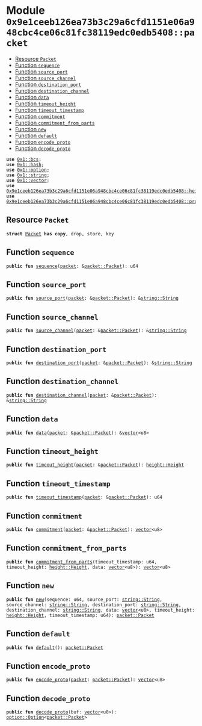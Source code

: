 
<a id="0x9e1ceeb126ea73b3c29a6cfd1151e06a948cbc4ce06c81fc38119edc0edb5408_packet"></a>

# Module `0x9e1ceeb126ea73b3c29a6cfd1151e06a948cbc4ce06c81fc38119edc0edb5408::packet`



-  [Resource `Packet`](#0x9e1ceeb126ea73b3c29a6cfd1151e06a948cbc4ce06c81fc38119edc0edb5408_packet_Packet)
-  [Function `sequence`](#0x9e1ceeb126ea73b3c29a6cfd1151e06a948cbc4ce06c81fc38119edc0edb5408_packet_sequence)
-  [Function `source_port`](#0x9e1ceeb126ea73b3c29a6cfd1151e06a948cbc4ce06c81fc38119edc0edb5408_packet_source_port)
-  [Function `source_channel`](#0x9e1ceeb126ea73b3c29a6cfd1151e06a948cbc4ce06c81fc38119edc0edb5408_packet_source_channel)
-  [Function `destination_port`](#0x9e1ceeb126ea73b3c29a6cfd1151e06a948cbc4ce06c81fc38119edc0edb5408_packet_destination_port)
-  [Function `destination_channel`](#0x9e1ceeb126ea73b3c29a6cfd1151e06a948cbc4ce06c81fc38119edc0edb5408_packet_destination_channel)
-  [Function `data`](#0x9e1ceeb126ea73b3c29a6cfd1151e06a948cbc4ce06c81fc38119edc0edb5408_packet_data)
-  [Function `timeout_height`](#0x9e1ceeb126ea73b3c29a6cfd1151e06a948cbc4ce06c81fc38119edc0edb5408_packet_timeout_height)
-  [Function `timeout_timestamp`](#0x9e1ceeb126ea73b3c29a6cfd1151e06a948cbc4ce06c81fc38119edc0edb5408_packet_timeout_timestamp)
-  [Function `commitment`](#0x9e1ceeb126ea73b3c29a6cfd1151e06a948cbc4ce06c81fc38119edc0edb5408_packet_commitment)
-  [Function `commitment_from_parts`](#0x9e1ceeb126ea73b3c29a6cfd1151e06a948cbc4ce06c81fc38119edc0edb5408_packet_commitment_from_parts)
-  [Function `new`](#0x9e1ceeb126ea73b3c29a6cfd1151e06a948cbc4ce06c81fc38119edc0edb5408_packet_new)
-  [Function `default`](#0x9e1ceeb126ea73b3c29a6cfd1151e06a948cbc4ce06c81fc38119edc0edb5408_packet_default)
-  [Function `encode_proto`](#0x9e1ceeb126ea73b3c29a6cfd1151e06a948cbc4ce06c81fc38119edc0edb5408_packet_encode_proto)
-  [Function `decode_proto`](#0x9e1ceeb126ea73b3c29a6cfd1151e06a948cbc4ce06c81fc38119edc0edb5408_packet_decode_proto)


<pre><code><b>use</b> <a href="">0x1::bcs</a>;
<b>use</b> <a href="">0x1::hash</a>;
<b>use</b> <a href="">0x1::option</a>;
<b>use</b> <a href="">0x1::string</a>;
<b>use</b> <a href="">0x1::vector</a>;
<b>use</b> <a href="height.md#0x9e1ceeb126ea73b3c29a6cfd1151e06a948cbc4ce06c81fc38119edc0edb5408_height">0x9e1ceeb126ea73b3c29a6cfd1151e06a948cbc4ce06c81fc38119edc0edb5408::height</a>;
<b>use</b> <a href="proto_utils.md#0x9e1ceeb126ea73b3c29a6cfd1151e06a948cbc4ce06c81fc38119edc0edb5408_proto_utils">0x9e1ceeb126ea73b3c29a6cfd1151e06a948cbc4ce06c81fc38119edc0edb5408::proto_utils</a>;
</code></pre>



<a id="0x9e1ceeb126ea73b3c29a6cfd1151e06a948cbc4ce06c81fc38119edc0edb5408_packet_Packet"></a>

## Resource `Packet`



<pre><code><b>struct</b> <a href="packet.md#0x9e1ceeb126ea73b3c29a6cfd1151e06a948cbc4ce06c81fc38119edc0edb5408_packet_Packet">Packet</a> <b>has</b> <b>copy</b>, drop, store, key
</code></pre>



<a id="0x9e1ceeb126ea73b3c29a6cfd1151e06a948cbc4ce06c81fc38119edc0edb5408_packet_sequence"></a>

## Function `sequence`



<pre><code><b>public</b> <b>fun</b> <a href="packet.md#0x9e1ceeb126ea73b3c29a6cfd1151e06a948cbc4ce06c81fc38119edc0edb5408_packet_sequence">sequence</a>(<a href="packet.md#0x9e1ceeb126ea73b3c29a6cfd1151e06a948cbc4ce06c81fc38119edc0edb5408_packet">packet</a>: &<a href="packet.md#0x9e1ceeb126ea73b3c29a6cfd1151e06a948cbc4ce06c81fc38119edc0edb5408_packet_Packet">packet::Packet</a>): u64
</code></pre>



<a id="0x9e1ceeb126ea73b3c29a6cfd1151e06a948cbc4ce06c81fc38119edc0edb5408_packet_source_port"></a>

## Function `source_port`



<pre><code><b>public</b> <b>fun</b> <a href="packet.md#0x9e1ceeb126ea73b3c29a6cfd1151e06a948cbc4ce06c81fc38119edc0edb5408_packet_source_port">source_port</a>(<a href="packet.md#0x9e1ceeb126ea73b3c29a6cfd1151e06a948cbc4ce06c81fc38119edc0edb5408_packet">packet</a>: &<a href="packet.md#0x9e1ceeb126ea73b3c29a6cfd1151e06a948cbc4ce06c81fc38119edc0edb5408_packet_Packet">packet::Packet</a>): &<a href="_String">string::String</a>
</code></pre>



<a id="0x9e1ceeb126ea73b3c29a6cfd1151e06a948cbc4ce06c81fc38119edc0edb5408_packet_source_channel"></a>

## Function `source_channel`



<pre><code><b>public</b> <b>fun</b> <a href="packet.md#0x9e1ceeb126ea73b3c29a6cfd1151e06a948cbc4ce06c81fc38119edc0edb5408_packet_source_channel">source_channel</a>(<a href="packet.md#0x9e1ceeb126ea73b3c29a6cfd1151e06a948cbc4ce06c81fc38119edc0edb5408_packet">packet</a>: &<a href="packet.md#0x9e1ceeb126ea73b3c29a6cfd1151e06a948cbc4ce06c81fc38119edc0edb5408_packet_Packet">packet::Packet</a>): &<a href="_String">string::String</a>
</code></pre>



<a id="0x9e1ceeb126ea73b3c29a6cfd1151e06a948cbc4ce06c81fc38119edc0edb5408_packet_destination_port"></a>

## Function `destination_port`



<pre><code><b>public</b> <b>fun</b> <a href="packet.md#0x9e1ceeb126ea73b3c29a6cfd1151e06a948cbc4ce06c81fc38119edc0edb5408_packet_destination_port">destination_port</a>(<a href="packet.md#0x9e1ceeb126ea73b3c29a6cfd1151e06a948cbc4ce06c81fc38119edc0edb5408_packet">packet</a>: &<a href="packet.md#0x9e1ceeb126ea73b3c29a6cfd1151e06a948cbc4ce06c81fc38119edc0edb5408_packet_Packet">packet::Packet</a>): &<a href="_String">string::String</a>
</code></pre>



<a id="0x9e1ceeb126ea73b3c29a6cfd1151e06a948cbc4ce06c81fc38119edc0edb5408_packet_destination_channel"></a>

## Function `destination_channel`



<pre><code><b>public</b> <b>fun</b> <a href="packet.md#0x9e1ceeb126ea73b3c29a6cfd1151e06a948cbc4ce06c81fc38119edc0edb5408_packet_destination_channel">destination_channel</a>(<a href="packet.md#0x9e1ceeb126ea73b3c29a6cfd1151e06a948cbc4ce06c81fc38119edc0edb5408_packet">packet</a>: &<a href="packet.md#0x9e1ceeb126ea73b3c29a6cfd1151e06a948cbc4ce06c81fc38119edc0edb5408_packet_Packet">packet::Packet</a>): &<a href="_String">string::String</a>
</code></pre>



<a id="0x9e1ceeb126ea73b3c29a6cfd1151e06a948cbc4ce06c81fc38119edc0edb5408_packet_data"></a>

## Function `data`



<pre><code><b>public</b> <b>fun</b> <a href="packet.md#0x9e1ceeb126ea73b3c29a6cfd1151e06a948cbc4ce06c81fc38119edc0edb5408_packet_data">data</a>(<a href="packet.md#0x9e1ceeb126ea73b3c29a6cfd1151e06a948cbc4ce06c81fc38119edc0edb5408_packet">packet</a>: &<a href="packet.md#0x9e1ceeb126ea73b3c29a6cfd1151e06a948cbc4ce06c81fc38119edc0edb5408_packet_Packet">packet::Packet</a>): &<a href="">vector</a>&lt;u8&gt;
</code></pre>



<a id="0x9e1ceeb126ea73b3c29a6cfd1151e06a948cbc4ce06c81fc38119edc0edb5408_packet_timeout_height"></a>

## Function `timeout_height`



<pre><code><b>public</b> <b>fun</b> <a href="packet.md#0x9e1ceeb126ea73b3c29a6cfd1151e06a948cbc4ce06c81fc38119edc0edb5408_packet_timeout_height">timeout_height</a>(<a href="packet.md#0x9e1ceeb126ea73b3c29a6cfd1151e06a948cbc4ce06c81fc38119edc0edb5408_packet">packet</a>: &<a href="packet.md#0x9e1ceeb126ea73b3c29a6cfd1151e06a948cbc4ce06c81fc38119edc0edb5408_packet_Packet">packet::Packet</a>): <a href="height.md#0x9e1ceeb126ea73b3c29a6cfd1151e06a948cbc4ce06c81fc38119edc0edb5408_height_Height">height::Height</a>
</code></pre>



<a id="0x9e1ceeb126ea73b3c29a6cfd1151e06a948cbc4ce06c81fc38119edc0edb5408_packet_timeout_timestamp"></a>

## Function `timeout_timestamp`



<pre><code><b>public</b> <b>fun</b> <a href="packet.md#0x9e1ceeb126ea73b3c29a6cfd1151e06a948cbc4ce06c81fc38119edc0edb5408_packet_timeout_timestamp">timeout_timestamp</a>(<a href="packet.md#0x9e1ceeb126ea73b3c29a6cfd1151e06a948cbc4ce06c81fc38119edc0edb5408_packet">packet</a>: &<a href="packet.md#0x9e1ceeb126ea73b3c29a6cfd1151e06a948cbc4ce06c81fc38119edc0edb5408_packet_Packet">packet::Packet</a>): u64
</code></pre>



<a id="0x9e1ceeb126ea73b3c29a6cfd1151e06a948cbc4ce06c81fc38119edc0edb5408_packet_commitment"></a>

## Function `commitment`



<pre><code><b>public</b> <b>fun</b> <a href="packet.md#0x9e1ceeb126ea73b3c29a6cfd1151e06a948cbc4ce06c81fc38119edc0edb5408_packet_commitment">commitment</a>(<a href="packet.md#0x9e1ceeb126ea73b3c29a6cfd1151e06a948cbc4ce06c81fc38119edc0edb5408_packet">packet</a>: &<a href="packet.md#0x9e1ceeb126ea73b3c29a6cfd1151e06a948cbc4ce06c81fc38119edc0edb5408_packet_Packet">packet::Packet</a>): <a href="">vector</a>&lt;u8&gt;
</code></pre>



<a id="0x9e1ceeb126ea73b3c29a6cfd1151e06a948cbc4ce06c81fc38119edc0edb5408_packet_commitment_from_parts"></a>

## Function `commitment_from_parts`



<pre><code><b>public</b> <b>fun</b> <a href="packet.md#0x9e1ceeb126ea73b3c29a6cfd1151e06a948cbc4ce06c81fc38119edc0edb5408_packet_commitment_from_parts">commitment_from_parts</a>(timeout_timestamp: u64, timeout_height: <a href="height.md#0x9e1ceeb126ea73b3c29a6cfd1151e06a948cbc4ce06c81fc38119edc0edb5408_height_Height">height::Height</a>, data: <a href="">vector</a>&lt;u8&gt;): <a href="">vector</a>&lt;u8&gt;
</code></pre>



<a id="0x9e1ceeb126ea73b3c29a6cfd1151e06a948cbc4ce06c81fc38119edc0edb5408_packet_new"></a>

## Function `new`



<pre><code><b>public</b> <b>fun</b> <a href="packet.md#0x9e1ceeb126ea73b3c29a6cfd1151e06a948cbc4ce06c81fc38119edc0edb5408_packet_new">new</a>(sequence: u64, source_port: <a href="_String">string::String</a>, source_channel: <a href="_String">string::String</a>, destination_port: <a href="_String">string::String</a>, destination_channel: <a href="_String">string::String</a>, data: <a href="">vector</a>&lt;u8&gt;, timeout_height: <a href="height.md#0x9e1ceeb126ea73b3c29a6cfd1151e06a948cbc4ce06c81fc38119edc0edb5408_height_Height">height::Height</a>, timeout_timestamp: u64): <a href="packet.md#0x9e1ceeb126ea73b3c29a6cfd1151e06a948cbc4ce06c81fc38119edc0edb5408_packet_Packet">packet::Packet</a>
</code></pre>



<a id="0x9e1ceeb126ea73b3c29a6cfd1151e06a948cbc4ce06c81fc38119edc0edb5408_packet_default"></a>

## Function `default`



<pre><code><b>public</b> <b>fun</b> <a href="packet.md#0x9e1ceeb126ea73b3c29a6cfd1151e06a948cbc4ce06c81fc38119edc0edb5408_packet_default">default</a>(): <a href="packet.md#0x9e1ceeb126ea73b3c29a6cfd1151e06a948cbc4ce06c81fc38119edc0edb5408_packet_Packet">packet::Packet</a>
</code></pre>



<a id="0x9e1ceeb126ea73b3c29a6cfd1151e06a948cbc4ce06c81fc38119edc0edb5408_packet_encode_proto"></a>

## Function `encode_proto`



<pre><code><b>public</b> <b>fun</b> <a href="packet.md#0x9e1ceeb126ea73b3c29a6cfd1151e06a948cbc4ce06c81fc38119edc0edb5408_packet_encode_proto">encode_proto</a>(<a href="packet.md#0x9e1ceeb126ea73b3c29a6cfd1151e06a948cbc4ce06c81fc38119edc0edb5408_packet">packet</a>: <a href="packet.md#0x9e1ceeb126ea73b3c29a6cfd1151e06a948cbc4ce06c81fc38119edc0edb5408_packet_Packet">packet::Packet</a>): <a href="">vector</a>&lt;u8&gt;
</code></pre>



<a id="0x9e1ceeb126ea73b3c29a6cfd1151e06a948cbc4ce06c81fc38119edc0edb5408_packet_decode_proto"></a>

## Function `decode_proto`



<pre><code><b>public</b> <b>fun</b> <a href="packet.md#0x9e1ceeb126ea73b3c29a6cfd1151e06a948cbc4ce06c81fc38119edc0edb5408_packet_decode_proto">decode_proto</a>(buf: <a href="">vector</a>&lt;u8&gt;): <a href="_Option">option::Option</a>&lt;<a href="packet.md#0x9e1ceeb126ea73b3c29a6cfd1151e06a948cbc4ce06c81fc38119edc0edb5408_packet_Packet">packet::Packet</a>&gt;
</code></pre>
